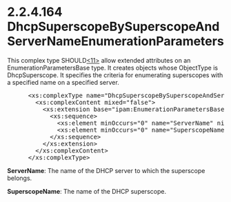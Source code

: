 <html dir="LTR" xmlns:mshelp="http://msdn.microsoft.com/mshelp" xmlns:ddue="http://ddue.schemas.microsoft.com/authoring/2003/5" xmlns:xlink="http://www.w3.org/1999/xlink" xmlns:tool="http://www.microsoft.com/tooltip">
 <body>
 <div id="header">
 <h1 class="heading">2.2.4.164 DhcpSuperscopeBySuperscopeAndServerNameEnumerationParameters</h1>
 </div>
 <div id="mainSection">
 <div id="mainBody">
 <div id="allHistory" class="saveHistory"></div>
 <div id="sectionSection0" class="section" name="collapseableSection">
 

<p>This complex type SHOULD<a id="Appendix_A_Target_11"></a><a href="3b257e05-6300-4286-a090-0f9949d290bf.md#Appendix_A_11" aria-label="Product behavior note 11">&lt;11&gt;</a> allow
extended attributes on an EnumerationParametersBase type. It creates objects
whose ObjectType is DhcpSuperscope. It specifies the criteria for enumerating
superscopes with a specified name on a specified server.</p>

<dl>
<dd>
<div><pre> &lt;xs:complexType name=&quot;DhcpSuperscopeBySuperscopeAndServerNameEnumerationParameters&quot;&gt;
   &lt;xs:complexContent mixed=&quot;false&quot;&gt;
     &lt;xs:extension base=&quot;ipam:EnumerationParametersBase&quot;&gt;
       &lt;xs:sequence&gt;
         &lt;xs:element minOccurs=&quot;0&quot; name=&quot;ServerName&quot; nillable=&quot;true&quot; type=&quot;xsd:string&quot; /&gt;
         &lt;xs:element minOccurs=&quot;0&quot; name=&quot;SuperscopeName&quot; nillable=&quot;true&quot; type=&quot;xsd:string&quot; /&gt;
       &lt;/xs:sequence&gt;
     &lt;/xs:extension&gt;
   &lt;/xs:complexContent&gt;
 &lt;/xs:complexType&gt;
</pre></div>
</dd></dl>

<p><b>ServerName</b>: The name of the DHCP server to which the
superscope belongs.</p>

<p><b>SuperscopeName</b>: The name of the DHCP superscope.</p>


 </div>
 </div>
 </div>
 </body>
</html>